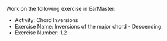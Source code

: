 Work on the following exercise in EarMaster:
- Activity: Chord Inversions
- Exercise Name: Inversions of the major chord - Descending
- Exercise Number: 1.2
